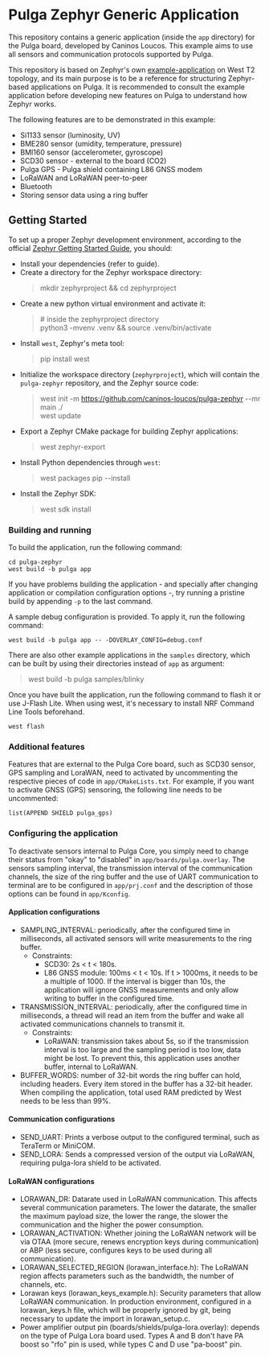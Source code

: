 # Pulga Zephyr Generic Application

This repository contains a generic application (inside the `app` directory) for the
Pulga board, developed by Caninos Loucos. This example aims to use all sensors and
communication protocols supported by Pulga.

This repository is based on Zephyr's own
[example-application](https://github.com/zephyrproject-rtos/example-application)
on West T2 topology, and its main purpose is to be a reference for structuring
Zephyr-based applications on Pulga. It is recommended to consult
the example application before developing new features on Pulga
to understand how Zephyr works.

The following features are to be demonstrated in this example:
- Si1133 sensor (luminosity, UV)
- BME280 sensor (umidity, temperature, pressure)
- BMI160 sensor (accelerometer, gyroscope)
- SCD30 sensor - external to the board (CO2)
- Pulga GPS - Pulga shield containing L86 GNSS modem
- LoRaWAN and LoRaWAN peer-to-peer
- Bluetooth
- Storing sensor data using a ring buffer

## Getting Started

To set up a proper Zephyr development environment, according to the official
[Zephyr Getting Started Guide](https://docs.zephyrproject.org/l,atest/getting_started/index.html),
you should:
  - Install your dependencies (refer to guide).
  - Create a directory for the Zephyr workspace directory:
    > mkdir zephyrproject && cd zephyrproject
  - Create a new python virtual environment and activate it:
    > \# inside the zephyrproject directory\
    > python3 -mvenv .venv && source .venv/bin/activate
  - Install `west`, Zephyr's meta tool:
    > pip install west
  - Initialize the workspace directory (``zephyrproject``), which will contain
    the `pulga-zephyr` repository, and the Zephyr source code:
    > west init -m https://github.com/caninos-loucos/pulga-zephyr --mr main ./\
    > west update
  - Export a Zephyr CMake package for building Zephyr applications:
    > west zephyr-export
  - Install Python dependencies through `west`:
    > west packages pip --install
  - Install the Zephyr SDK:
    > west sdk install

### Building and running

To build the application, run the following command:

```shell
cd pulga-zephyr
west build -b pulga app
```

If you have problems building the application - and specially after changing application or compilation configuration options -, try running a pristine build
by appending `-p` to the last command.

A sample debug configuration is provided. To apply it, run the following
command:

```shell
west build -b pulga app -- -DOVERLAY_CONFIG=debug.conf
```

There are also other example applications in the `samples` directory,
which can be built by using their directories instead of `app` as argument:
  > west build -b pulga samples/blinky

Once you have built the application, run the following command to flash it or use J-Flash Lite. When using west, it's necessary to install NRF Command Line Tools beforehand.

```shell
west flash
```

### Additional features

Features that are external to the Pulga Core board, such as SCD30 sensor, GPS sampling and LoraWAN, need to activated by uncommenting the respective pieces of code in ``app/CMakeLists.txt``. For example, if you want to activate GNSS (GPS) sensoring, the following line needs to be uncommented:

```
list(APPEND SHIELD pulga_gps)
```

### Configuring the application

To deactivate sensors internal to Pulga Core, you simply need to change their status from "okay" to "disabled" in ``app/boards/pulga.overlay``. The sensors sampling interval, the transmission interval of the communication channels, the size of the ring buffer and the use of UART communication to terminal are to be configured in ``app/prj.conf`` and the description of those options can be found in ``app/Kconfig``.

#### Application configurations
- SAMPLING_INTERVAL: periodically, after the configured time in milliseconds, all activated sensors will write measurements to the ring buffer.
  - Constraints:
    - SCD30: 2s < t < 180s.
    - L86 GNSS module: 100ms < t < 10s. If t > 1000ms, it needs to be a multiple of 1000. If the interval is bigger than 10s, the application will ignore GNSS measurements and only allow writing to buffer in the configured time.
- TRANSMISSION_INTERVAL: periodically, after the configured time in milliseconds, a thread will read an item from the buffer and wake all activated communications channels to transmit it.
  - Constraints:
    - LoRaWAN: transmission takes about 5s, so if the transmission interval is too large and the sampling period is too low, data might be lost. To prevent this, this application uses another buffer, internal to LoRaWAN.
- BUFFER_WORDS: number of 32-bit words the ring buffer can hold, including headers. Every item stored in the buffer has a 32-bit header. When compiling the application, total used RAM predicted by West needs to be less than 99%.

#### Communication configurations
- SEND_UART: Prints a verbose output to the configured terminal, such as TeraTerm or MiniCOM.
- SEND_LORA: Sends a compressed version of the output via LoRaWAN, requiring pulga-lora shield to be activated.

#### LoRaWAN configurations
- LORAWAN_DR: Datarate used in LoRaWAN communication. This affects several communication parameters. The lower the datarate, the smaller the maximum payload size, the lower the range, the slower the communication and the higher the power consumption.
- LORAWAN_ACTIVATION: Whether joining the LoRaWAN network will be via OTAA (more secure, renews encryption keys during communication) or ABP (less secure, configures keys to be used during all communication).
- LORAWAN_SELECTED_REGION (lorawan_interface.h): The LoRaWAN region affects parameters such as the bandwidth, the number of channels, etc.
- Lorawan keys (lorawan_keys_example.h): Security parameters that allow LoRaWAN communication. In production environment, configured in a lorawan_keys.h file, which will be properly ignored by git, being necessary to update the import in lorawan_setup.c.
- Power amplifier output pin (boards/shields/pulga-lora.overlay): depends on the type of Pulga Lora board used. Types A and B don't have PA boost so "rfo" pin is used, while types C and D use "pa-boost" pin.
